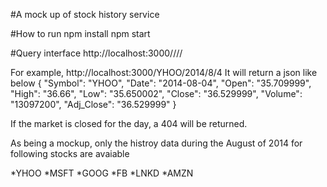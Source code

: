 #A mock up of stock history service

#How to run
    npm install
    npm start

#Query interface
http://localhost:3000/<StockSymbol>/<Year>/<Month>/<Day>

For example, http://localhost:3000/YHOO/2014/8/4
It will return a json like below
    {
     "Symbol": "YHOO",
     "Date": "2014-08-04",
     "Open": "35.709999",
     "High": "36.66",
     "Low": "35.650002",
     "Close": "36.529999",
     "Volume": "13097200",
     "Adj_Close": "36.529999"
    }

If the market is closed for the day, a 404 will be returned.

As being a mockup, only the histroy data during the August of 2014 for following stocks are avaiable

 *YHOO
 *MSFT
 *GOOG
 *FB
 *LNKD
 *AMZN